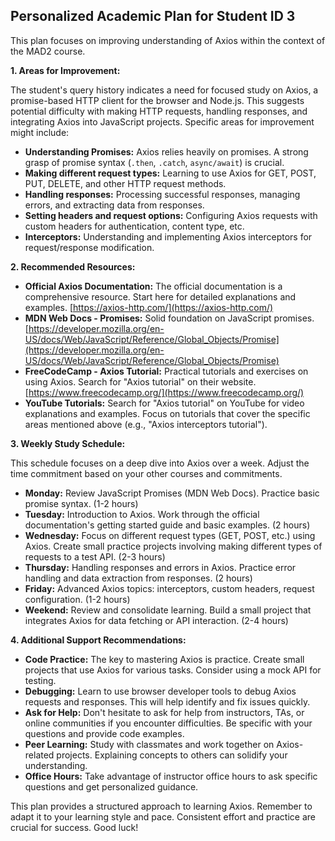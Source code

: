 ## Personalized Academic Plan for Student ID 3

This plan focuses on improving understanding of Axios within the context of the MAD2 course.

**1. Areas for Improvement:**

The student's query history indicates a need for focused study on Axios, a promise-based HTTP client for the browser and Node.js.  This suggests potential difficulty with making HTTP requests, handling responses, and integrating Axios into JavaScript projects. Specific areas for improvement might include:

* **Understanding Promises:**  Axios relies heavily on promises.  A strong grasp of promise syntax (`.then`, `.catch`, `async/await`) is crucial.
* **Making different request types:**  Learning to use Axios for GET, POST, PUT, DELETE, and other HTTP request methods.
* **Handling responses:**  Processing successful responses, managing errors, and extracting data from responses.
* **Setting headers and request options:**  Configuring Axios requests with custom headers for authentication, content type, etc.
* **Interceptors:** Understanding and implementing Axios interceptors for request/response modification.


**2. Recommended Resources:**

* **Official Axios Documentation:** The official documentation is a comprehensive resource. Start here for detailed explanations and examples. [https://axios-http.com/](https://axios-http.com/)
* **MDN Web Docs - Promises:**  Solid foundation on JavaScript promises. [https://developer.mozilla.org/en-US/docs/Web/JavaScript/Reference/Global_Objects/Promise](https://developer.mozilla.org/en-US/docs/Web/JavaScript/Reference/Global_Objects/Promise)
* **FreeCodeCamp - Axios Tutorial:**  Practical tutorials and exercises on using Axios. Search for "Axios tutorial" on their website. [https://www.freecodecamp.org/](https://www.freecodecamp.org/)
* **YouTube Tutorials:** Search for "Axios tutorial" on YouTube for video explanations and examples.  Focus on tutorials that cover the specific areas mentioned above (e.g., "Axios interceptors tutorial").


**3. Weekly Study Schedule:**

This schedule focuses on a deep dive into Axios over a week. Adjust the time commitment based on your other courses and commitments.

* **Monday:** Review JavaScript Promises (MDN Web Docs).  Practice basic promise syntax. (1-2 hours)
* **Tuesday:** Introduction to Axios. Work through the official documentation's getting started guide and basic examples.  (2 hours)
* **Wednesday:**  Focus on different request types (GET, POST, etc.) using Axios.  Create small practice projects involving making different types of requests to a test API. (2-3 hours)
* **Thursday:**  Handling responses and errors in Axios.  Practice error handling and data extraction from responses. (2 hours)
* **Friday:**  Advanced Axios topics: interceptors, custom headers, request configuration. (1-2 hours)
* **Weekend:**  Review and consolidate learning.  Build a small project that integrates Axios for data fetching or API interaction. (2-4 hours)


**4. Additional Support Recommendations:**

* **Code Practice:**  The key to mastering Axios is practice.  Create small projects that use Axios for various tasks.  Consider using a mock API for testing.
* **Debugging:** Learn to use browser developer tools to debug Axios requests and responses.  This will help identify and fix issues quickly.
* **Ask for Help:**  Don't hesitate to ask for help from instructors, TAs, or online communities if you encounter difficulties.  Be specific with your questions and provide code examples.
* **Peer Learning:**  Study with classmates and work together on Axios-related projects. Explaining concepts to others can solidify your understanding.
* **Office Hours:** Take advantage of instructor office hours to ask specific questions and get personalized guidance.


This plan provides a structured approach to learning Axios.  Remember to adapt it to your learning style and pace. Consistent effort and practice are crucial for success.  Good luck!